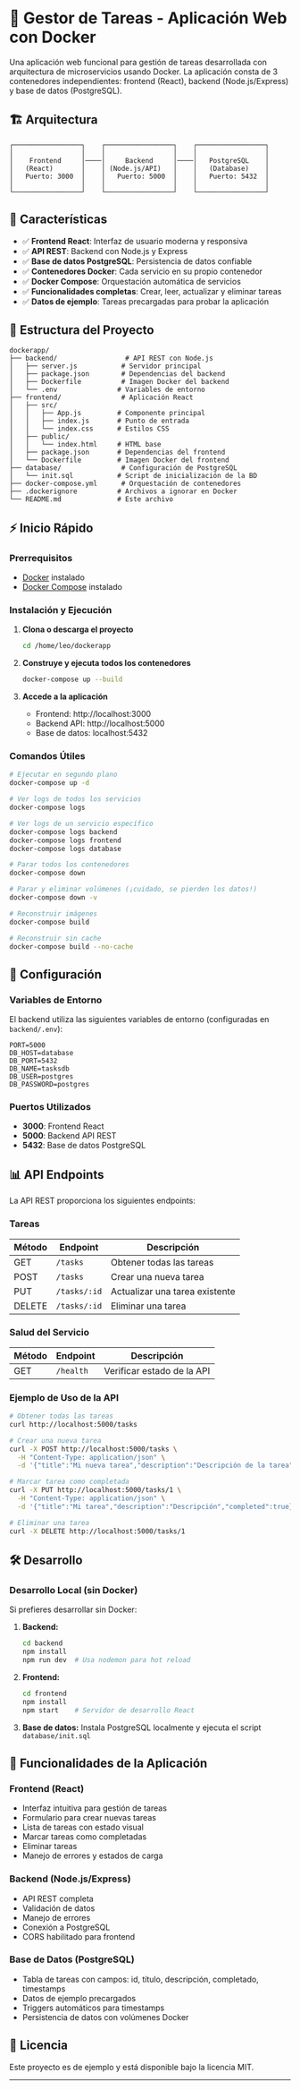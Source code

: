 # 📝 Gestor de Tareas - Aplicación Web con Docker

Una aplicación web funcional para gestión de tareas desarrollada con arquitectura de microservicios usando Docker. La aplicación consta de 3 contenedores independientes: frontend (React), backend (Node.js/Express) y base de datos (PostgreSQL).

## 🏗️ Arquitectura

```
┌─────────────────┐    ┌─────────────────┐    ┌─────────────────┐
│                 │    │                 │    │                 │
│    Frontend     │────│     Backend     │────│   PostgreSQL    │
│   (React)       │    │ (Node.js/API)   │    │   (Database)    │
│   Puerto: 3000  │    │   Puerto: 5000  │    │   Puerto: 5432  │
│                 │    │                 │    │                 │
└─────────────────┘    └─────────────────┘    └─────────────────┘
```

## 🚀 Características

- ✅ **Frontend React**: Interfaz de usuario moderna y responsiva
- ✅ **API REST**: Backend con Node.js y Express
- ✅ **Base de datos PostgreSQL**: Persistencia de datos confiable
- ✅ **Contenedores Docker**: Cada servicio en su propio contenedor
- ✅ **Docker Compose**: Orquestación automática de servicios
- ✅ **Funcionalidades completas**: Crear, leer, actualizar y eliminar tareas
- ✅ **Datos de ejemplo**: Tareas precargadas para probar la aplicación

## 📁 Estructura del Proyecto

```
dockerapp/
├── backend/                 # API REST con Node.js
│   ├── server.js           # Servidor principal
│   ├── package.json        # Dependencias del backend
│   ├── Dockerfile          # Imagen Docker del backend
│   └── .env               # Variables de entorno
├── frontend/               # Aplicación React
│   ├── src/
│   │   ├── App.js         # Componente principal
│   │   ├── index.js       # Punto de entrada
│   │   └── index.css      # Estilos CSS
│   ├── public/
│   │   └── index.html     # HTML base
│   ├── package.json       # Dependencias del frontend
│   └── Dockerfile         # Imagen Docker del frontend
├── database/               # Configuración de PostgreSQL
│   └── init.sql           # Script de inicialización de la BD
├── docker-compose.yml      # Orquestación de contenedores
├── .dockerignore          # Archivos a ignorar en Docker
└── README.md              # Este archivo
```

## ⚡ Inicio Rápido

### Prerrequisitos

- [Docker](https://www.docker.com/get-started) instalado
- [Docker Compose](https://docs.docker.com/compose/install/) instalado

### Instalación y Ejecución

1. **Clona o descarga el proyecto**
   ```bash
   cd /home/leo/dockerapp
   ```

2. **Construye y ejecuta todos los contenedores**
   ```bash
   docker-compose up --build
   ```

3. **Accede a la aplicación**
   - Frontend: http://localhost:3000
   - Backend API: http://localhost:5000
   - Base de datos: localhost:5432

### Comandos Útiles

```bash
# Ejecutar en segundo plano
docker-compose up -d

# Ver logs de todos los servicios
docker-compose logs

# Ver logs de un servicio específico
docker-compose logs backend
docker-compose logs frontend
docker-compose logs database

# Parar todos los contenedores
docker-compose down

# Parar y eliminar volúmenes (¡cuidado, se pierden los datos!)
docker-compose down -v

# Reconstruir imágenes
docker-compose build

# Reconstruir sin cache
docker-compose build --no-cache
```

## 🔧 Configuración

### Variables de Entorno

El backend utiliza las siguientes variables de entorno (configuradas en `backend/.env`):

```env
PORT=5000
DB_HOST=database
DB_PORT=5432
DB_NAME=tasksdb
DB_USER=postgres
DB_PASSWORD=postgres
```

### Puertos Utilizados

- **3000**: Frontend React
- **5000**: Backend API REST
- **5432**: Base de datos PostgreSQL

## 📊 API Endpoints

La API REST proporciona los siguientes endpoints:

### Tareas

| Método | Endpoint | Descripción |
|--------|----------|-------------|
| GET | `/tasks` | Obtener todas las tareas |
| POST | `/tasks` | Crear una nueva tarea |
| PUT | `/tasks/:id` | Actualizar una tarea existente |
| DELETE | `/tasks/:id` | Eliminar una tarea |

### Salud del Servicio

| Método | Endpoint | Descripción |
|--------|----------|-------------|
| GET | `/health` | Verificar estado de la API |

### Ejemplo de Uso de la API

```bash
# Obtener todas las tareas
curl http://localhost:5000/tasks

# Crear una nueva tarea
curl -X POST http://localhost:5000/tasks \
  -H "Content-Type: application/json" \
  -d '{"title":"Mi nueva tarea","description":"Descripción de la tarea"}'

# Marcar tarea como completada
curl -X PUT http://localhost:5000/tasks/1 \
  -H "Content-Type: application/json" \
  -d '{"title":"Mi tarea","description":"Descripción","completed":true}'

# Eliminar una tarea
curl -X DELETE http://localhost:5000/tasks/1
```

## 🛠️ Desarrollo

### Desarrollo Local (sin Docker)

Si prefieres desarrollar sin Docker:

1. **Backend:**
   ```bash
   cd backend
   npm install
   npm run dev  # Usa nodemon para hot reload
   ```

2. **Frontend:**
   ```bash
   cd frontend
   npm install
   npm start    # Servidor de desarrollo React
   ```

3. **Base de datos:**
   Instala PostgreSQL localmente y ejecuta el script `database/init.sql`


## 📝 Funcionalidades de la Aplicación

### Frontend (React)
- Interfaz intuitiva para gestión de tareas
- Formulario para crear nuevas tareas
- Lista de tareas con estado visual
- Marcar tareas como completadas
- Eliminar tareas
- Manejo de errores y estados de carga

### Backend (Node.js/Express)
- API REST completa
- Validación de datos
- Manejo de errores
- Conexión a PostgreSQL
- CORS habilitado para frontend

### Base de Datos (PostgreSQL)
- Tabla de tareas con campos: id, título, descripción, completado, timestamps
- Datos de ejemplo precargados
- Triggers automáticos para timestamps
- Persistencia de datos con volúmenes Docker

## 📄 Licencia

Este proyecto es de ejemplo y está disponible bajo la licencia MIT.

---


